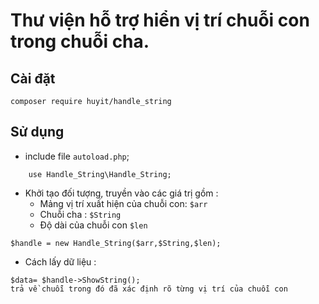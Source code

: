# Thư viện hỗ trợ hiển vị trí chuỗi con trong chuỗi cha.
## Cài đặt
```
composer require huyit/handle_string

```
## Sử dụng
- include file `autoload.php`;
```
    use Handle_String\Handle_String;
```
- Khởi tạo đối tượng, truyền vào các giá trị gồm : 
    - Mảng vị trí xuất hiện của chuỗi con: `$arr`
    - Chuỗi cha : `$String`
    - Độ dài của chuỗi con `$len`
````
$handle = new Handle_String($arr,$String,$len);
````
- Cách lấy dữ liệu : 
```
$data= $handle->ShowString();
trả về chuỗi trong đó đã xác định rõ từng vị trí của chuỗi con
```